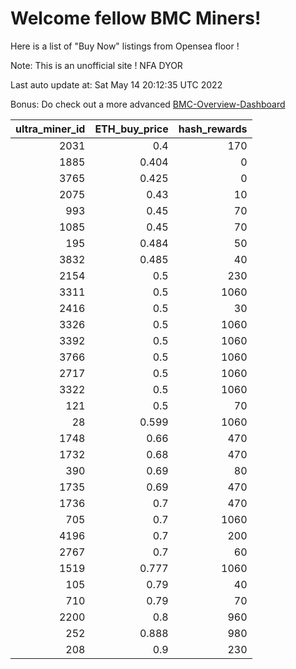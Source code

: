 # Welcome fellow BMC Miners!
Here is a list of "Buy Now" listings from Opensea floor !

Note: This is an unofficial site ! NFA DYOR

Last auto update at: Sat May 14 20:12:35 UTC 2022

Bonus: Do check out a more advanced [BMC-Overview-Dashboard](https://dune.com/defifunk/BMC-Overview-Dashboard)


|   ultra_miner_id |   ETH_buy_price |   hash_rewards |
|-----------------:|----------------:|---------------:|
|             2031 |           0.4   |            170 |
|             1885 |           0.404 |              0 |
|             3765 |           0.425 |              0 |
|             2075 |           0.43  |             10 |
|              993 |           0.45  |             70 |
|             1085 |           0.45  |             70 |
|              195 |           0.484 |             50 |
|             3832 |           0.485 |             40 |
|             2154 |           0.5   |            230 |
|             3311 |           0.5   |           1060 |
|             2416 |           0.5   |             30 |
|             3326 |           0.5   |           1060 |
|             3392 |           0.5   |           1060 |
|             3766 |           0.5   |           1060 |
|             2717 |           0.5   |           1060 |
|             3322 |           0.5   |           1060 |
|              121 |           0.5   |             70 |
|               28 |           0.599 |           1060 |
|             1748 |           0.66  |            470 |
|             1732 |           0.68  |            470 |
|              390 |           0.69  |             80 |
|             1735 |           0.69  |            470 |
|             1736 |           0.7   |            470 |
|              705 |           0.7   |           1060 |
|             4196 |           0.7   |            200 |
|             2767 |           0.7   |             60 |
|             1519 |           0.777 |           1060 |
|              105 |           0.79  |             40 |
|              710 |           0.79  |             70 |
|             2200 |           0.8   |            960 |
|              252 |           0.888 |            980 |
|              208 |           0.9   |            230 |